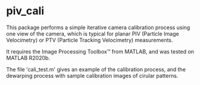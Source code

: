 # piv_cali

This package performs a simple iterative camera calibration process using one view of the camera, which is typical for planar PIV (Particle Image Velocimetry) or PTV (Particle Tracking Velocimetry) measurements.

It requires the Image Processing Toolbox™ from MATLAB, and was tested on MATLAB R2020b.

The file 'cali_test.m' gives an example of the calibration process, and the dewarping process with sample calibration images of cirular patterns.
